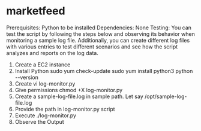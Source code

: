 # marketfeed


Prerequisites:
Python to be installed
Dependencies:
None
Testing:
You can test the script by following the steps below and observing its behavior when monitoring a sample log file. Additionally, you can create different log files with various entries to test different scenarios and see how the script analyzes and reports on the log data.

1. Create a EC2 instance
2.  Install Python 
sudo yum check-update
sudo yum install python3
python --version
3. Create vi log-monitor.py
4. Give permissions chmod +X log-monitor.py
5. Create a sample-log-file.log in sample path. Let say /opt/sample-log-file.log
6. Provide the path in log-monitor.py script
7.  Execute  ./log-monitor.py
8. Observe the Output
